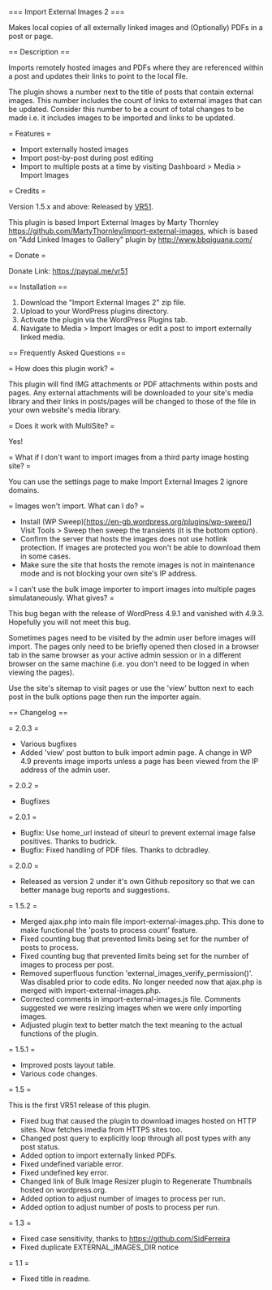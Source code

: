 === Import External Images 2 ===

Makes local copies of all externally linked images and (Optionally) PDFs in a post or page.

== Description ==

Imports remotely hosted images and PDFs where they are referenced within a post and updates their links to point to the local file.

The plugin shows a number next to the title of posts that contain external images. This number includes the count of links to external images that can be updated. Consider this number to be a count of total changes to be made i.e. it includes images to be imported and links to be updated.

= Features =

- Import externally hosted images
- Import post-by-post during post editing
- Import to multiple posts at a time by visiting Dashboard > Media > Import Images

= Credits =

Version 1.5.x and above: Released by [VR51](https://github.com/VR51/Import-External-Images-2).

This plugin is based Import External Images by Marty Thornley https://github.com/MartyThornley/import-external-images, which is based on "Add Linked Images to Gallery" plugin by http://www.bbqiguana.com/

= Donate =

Donate Link: https://paypal.me/vr51

== Installation ==

1. Download the "Import External Images 2" zip file.
2. Upload to your WordPress plugins directory.
3. Activate the plugin via the WordPress Plugins tab.
4. Navigate to Media > Import Images or edit a post to import externally linked media.

== Frequently Asked Questions ==

= How does this plugin work? =

This plugin will find IMG attachments or PDF attachments within posts and pages. Any external attachments will be downloaded to your site's media library and their links in posts/pages will be changed to those of the file in your own website's media library.

= Does it work with MultiSite? =

Yes!

= What if I don't want to import images from a third party image hosting site? =

You can use the settings page to make Import External Images 2 ignore domains.

= Images won't import. What can I do? =

- Install (WP Sweep)[https://en-gb.wordpress.org/plugins/wp-sweep/] Visit Tools > Sweep then sweep the transients (it is the bottom option).
- Confirm the server that hosts the images does not use hotlink protection. If images are protected you won't be able to download them in some cases.
- Make sure the site that hosts the remote images is not in maintenance mode and is not blocking your own site's IP address.

= I can't use the bulk image importer to import images into multiple pages simulataneously. What gives? =

This bug began with the release of WordPress 4.9.1 and vanished with 4.9.3. Hopefully you will not meet this bug.

Sometimes pages need to be visited by the admin user before images will import. The pages only need to be briefly opened then closed in a browser tab in the same browser as your active admin session or in a different browser on the same machine (i.e. you don't need to be logged in when viewing the pages).

Use the site's sitemap to visit pages or use the 'view' button next to each post in the bulk options page then run the importer again.

== Changelog ==

= 2.0.3 =

- Various bugfixes
- Added 'view' post button to bulk import admin page. A change in WP 4.9 prevents image imports unless a page has been viewed from the IP address of the admin user.

= 2.0.2 =

- Bugfixes

= 2.0.1 =

- Bugfix: Use home_url instead of siteurl to prevent external image false positives. Thanks to budrick.
- Bugfix: Fixed handling of PDF files. Thanks to dcbradley.

= 2.0.0 =

- Released as version 2 under it's own Github repository so that we can better manage bug reports and suggestions.

= 1.5.2 =

- Merged ajax.php into main file import-external-images.php. This done to make functional the 'posts to process count' feature.
- Fixed counting bug that prevented limits being set for the number of posts to process.
- Fixed counting bug that prevented limits being set for the number of images to process per post.
- Removed superfluous function 'external_images_verify_permission()'. Was disabled prior to code edits. No longer needed now that ajax.php is merged with import-external-images.php.
- Corrected comments in import-external-images.js file. Comments suggested we were resizing images when we were only importing images.
- Adjusted plugin text to better match the text meaning to the actual functions of the plugin.

= 1.5.1 =

- Improved posts layout table.
- Various code changes.

= 1.5 =


This is the first VR51 release of this plugin.

- Fixed bug that caused the plugin to download images hosted on HTTP sites. Now fetches imedia from HTTPS sites too.
- Changed post query to explicitly loop through all post types with any post status.
- Added option to import externally linked PDFs.
- Fixed undefined variable error.
- Fixed undefined key error.
- Changed link of Bulk Image Resizer plugin to Regenerate Thumbnails hosted on wordpress.org.
- Added option to adjust number of images to process per run.
- Added option to adjust number of posts to process per run.

= 1.3 =

- Fixed case sensitivity, thanks to https://github.com/SidFerreira
- Fixed duplicate EXTERNAL_IMAGES_DIR notice

= 1.1 =

- Fixed title in readme.

